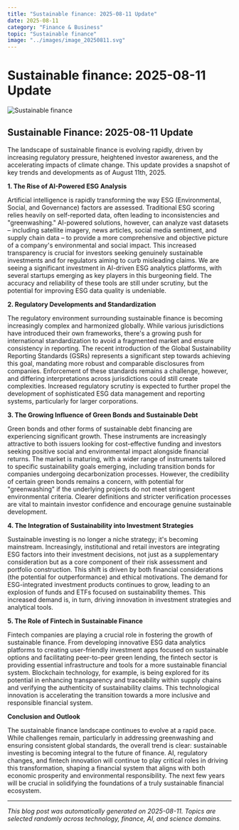```yaml
---
title: "Sustainable finance: 2025-08-11 Update"
date: 2025-08-11
category: "Finance & Business"
topic: "Sustainable finance"
image: "../images/image_20250811.svg"
---
```


# Sustainable finance: 2025-08-11 Update

![Sustainable finance](../images/image_20250811.svg)

## Sustainable Finance: 2025-08-11 Update

The landscape of sustainable finance is evolving rapidly, driven by increasing regulatory pressure, heightened investor awareness, and the accelerating impacts of climate change. This update provides a snapshot of key trends and developments as of August 11th, 2025.

**1.  The Rise of AI-Powered ESG Analysis**

Artificial intelligence is rapidly transforming the way ESG (Environmental, Social, and Governance) factors are assessed.  Traditional ESG scoring relies heavily on self-reported data, often leading to inconsistencies and "greenwashing."  AI-powered solutions, however, can analyze vast datasets – including satellite imagery, news articles, social media sentiment, and supply chain data – to provide a more comprehensive and objective picture of a company's environmental and social impact.  This increased transparency is crucial for investors seeking genuinely sustainable investments and for regulators aiming to curb misleading claims. We are seeing a significant investment in AI-driven ESG analytics platforms, with several startups emerging as key players in this burgeoning field. The accuracy and reliability of these tools are still under scrutiny, but the potential for improving ESG data quality is undeniable.


**2.  Regulatory Developments and Standardization**

The regulatory environment surrounding sustainable finance is becoming increasingly complex and harmonized globally.  While various jurisdictions have introduced their own frameworks, there's a growing push for international standardization to avoid a fragmented market and ensure consistency in reporting.  The recent introduction of the Global Sustainability Reporting Standards (GSRs) represents a significant step towards achieving this goal, mandating more robust and comparable disclosures from companies.  Enforcement of these standards remains a challenge, however, and differing interpretations across jurisdictions could still create complexities.  Increased regulatory scrutiny is expected to further propel the development of sophisticated ESG data management and reporting systems, particularly for larger corporations.


**3.  The Growing Influence of Green Bonds and Sustainable Debt**

Green bonds and other forms of sustainable debt financing are experiencing significant growth.  These instruments are increasingly attractive to both issuers looking for cost-effective funding and investors seeking positive social and environmental impact alongside financial returns.  The market is maturing, with a wider range of instruments tailored to specific sustainability goals emerging, including transition bonds for companies undergoing decarbonization processes. However, the credibility of certain green bonds remains a concern, with potential for "greenwashing" if the underlying projects do not meet stringent environmental criteria.  Clearer definitions and stricter verification processes are vital to maintain investor confidence and encourage genuine sustainable development.


**4.  The Integration of Sustainability into Investment Strategies**

Sustainable investing is no longer a niche strategy; it's becoming mainstream.  Increasingly, institutional and retail investors are integrating ESG factors into their investment decisions, not just as a supplementary consideration but as a core component of their risk assessment and portfolio construction.  This shift is driven by both financial considerations (the potential for outperformance) and ethical motivations.  The demand for ESG-integrated investment products continues to grow, leading to an explosion of funds and ETFs focused on sustainability themes.  This increased demand is, in turn, driving innovation in investment strategies and analytical tools.


**5.  The Role of Fintech in Sustainable Finance**

Fintech companies are playing a crucial role in fostering the growth of sustainable finance.  From developing innovative ESG data analytics platforms to creating user-friendly investment apps focused on sustainable options and facilitating peer-to-peer green lending, the fintech sector is providing essential infrastructure and tools for a more sustainable financial system.  Blockchain technology, for example, is being explored for its potential in enhancing transparency and traceability within supply chains and verifying the authenticity of sustainability claims.  This technological innovation is accelerating the transition towards a more inclusive and responsible financial system.


**Conclusion and Outlook**

The sustainable finance landscape continues to evolve at a rapid pace.  While challenges remain, particularly in addressing greenwashing and ensuring consistent global standards, the overall trend is clear: sustainable investing is becoming integral to the future of finance.  AI, regulatory changes, and fintech innovation will continue to play critical roles in driving this transformation, shaping a financial system that aligns with both economic prosperity and environmental responsibility.  The next few years will be crucial in solidifying the foundations of a truly sustainable financial ecosystem.


---
*This blog post was automatically generated on 2025-08-11. Topics are selected randomly across technology, finance, AI, and science domains.*
